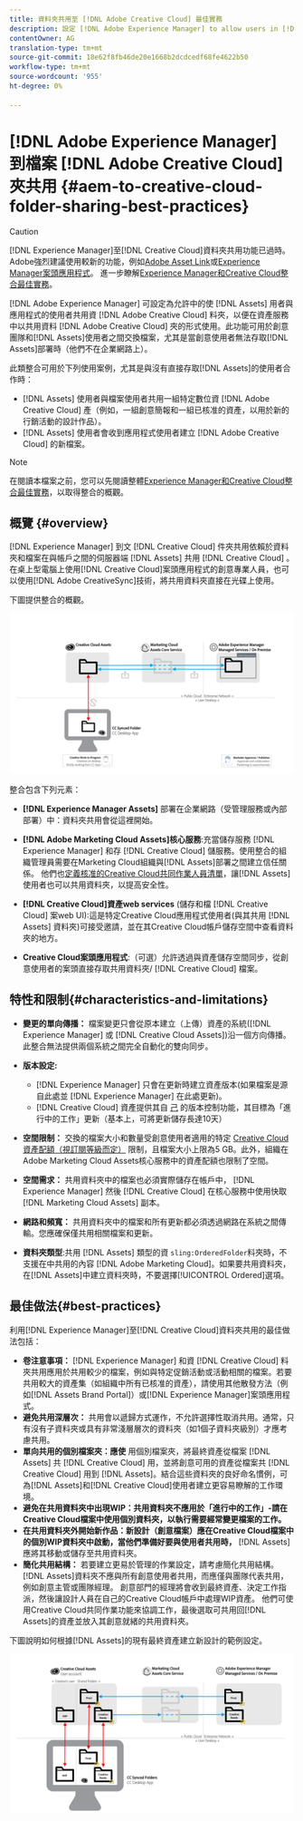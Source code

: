 ```yaml
---
title: 資料夾共用至 [!DNL Adobe Creative Cloud] 最佳實務
description: 設定 [!DNL Adobe Experience Manager] to allow users in [!DNL Experience Manager Assets] 以與Adobe Creative Cloud(CC)使用者交換資料夾。
contentOwner: AG
translation-type: tm+mt
source-git-commit: 18e62f8fb46de20e1668b2dcdcedf68fe4622b50
workflow-type: tm+mt
source-wordcount: '955'
ht-degree: 0%

---
```



# [!DNL Adobe Experience Manager] 到檔案 [!DNL Adobe Creative Cloud] 夾共用  {#aem-to-creative-cloud-folder-sharing-best-practices}

>[!CAUTION]
>
>[!DNL Experience Manager]至[!DNL Creative Cloud]資料夾共用功能已過時。 Adobe強烈建議使用較新的功能，例如[Adobe Asset Link](https://helpx.adobe.com/enterprise/admin-guide.html/enterprise/using/adobe-asset-link.ug.html)或[Experience Manager案頭應用程式](https://experienceleague.adobe.com/docs/experience-manager-desktop-app/using/using.html)。 進一步瞭解[Experience Manager和Creative Cloud整合最佳實務](/help/assets/aem-cc-integration-best-practices.md)。

[!DNL Adobe Experience Manager] 可設定為允許中的使 [!DNL Assets] 用者與應用程式的使用者共用資 [!DNL Adobe Creative Cloud] 料夾，以便在資產服務中以共用資料 [!DNL Adobe Creative Cloud] 夾的形式使用。此功能可用於創意團隊和[!DNL Assets]使用者之間交換檔案，尤其是當創意使用者無法存取[!DNL Assets]部署時（他們不在企業網路上）。

此類整合可用於下列使用案例，尤其是與沒有直接存取[!DNL Assets]的使用者合作時：

* [!DNL Assets] 使用者與檔案使用者共用一組特定數位資 [!DNL Adobe Creative Cloud] 產（例如，一組創意簡報和一組已核准的資產，以用於新的行銷活動的設計作品）。
* [!DNL Assets] 使用者會收到應用程式使用者建立 [!DNL Adobe Creative Cloud] 的新檔案。

>[!NOTE]
>
>在閱讀本檔案之前，您可以先閱讀整體[Experience Manager和Creative Cloud整合最佳實務](/help/assets/aem-cc-integration-best-practices.md)，以取得整合的概觀。

## 概覽 {#overview}

[!DNL Experience Manager] 到文 [!DNL Creative Cloud] 件夾共用依賴於資料夾和檔案在與帳戶之間的伺服器端 [!DNL Assets] 共用 [!DNL Creative Cloud] 。在桌上型電腦上使用[!DNL Creative Cloud]案頭應用程式的創意專業人員，也可以使用[!DNL Adobe CreativeSync]技術，將共用資料夾直接在光碟上使用。

下圖提供整合的概觀。

![chlimage_1-179](assets/chlimage_1-406.png)

整合包含下列元素：

* **[!DNL Experience Manager Assets]** 部署在企業網路（受管理服務或內部部署）中：資料夾共用會從這裡開始。
* **[!DNL Adobe Marketing Cloud Assets]核心服務**:充當儲存服務 [!DNL Experience Manager] 和存 [!DNL Creative Cloud] 儲服務。使用整合的組織管理員需要在Marketing Cloud組織與[!DNL Assets]部署之間建立信任關係。 他們也[定義核准的Creative Cloud共同作業人員清單](https://experienceleague.adobe.com/docs/core-services/interface/assets/t-admin-add-cc-user.html)，讓[!DNL Assets]使用者也可以共用資料夾，以提高安全性。

* **[!DNL Creative Cloud]資產web services** (儲存和檔 [!DNL Creative Cloud] 案web UI):這是特定Creative Cloud應用程式使用者(與其共用 [!DNL Assets] 資料夾)可接受邀請，並在其Creative Cloud帳戶儲存空間中查看資料夾的地方。
* **Creative Cloud案頭應用程式**:（可選）允許透過與資產儲存空間同步，從創意使用者的案頭直接存取共用資料夾/ [!DNL Creative Cloud] 檔案。

## 特性和限制{#characteristics-and-limitations}

* **變更的單向傳播：** 檔案變更只會從原本建立（上傳）資產的系統([!DNL Experience Manager] 或 [!DNL Creative Cloud Assets])沿一個方向傳播。此整合無法提供兩個系統之間完全自動化的雙向同步。
* **版本設定:**

   * [!DNL Experience Manager] 只會在更新時建立資產版本(如果檔案是源自此處並 [!DNL Experience Manager] 在此處更新)。
   * [!DNL Creative Cloud] 資產提供其自 [己](https://helpx.adobe.com/creative-cloud/help/versioning-faq.html) 的版本控制功能，其目標為「進行中的工作」更新（基本上，可將更新儲存長達10天）

* **空間限制：** 交換的檔案大小和數量受創意使用者適用的特定 [Creative Cloud資產配額（視訂閱等級而定）](https://helpx.adobe.com/creative-cloud/kb/file-storage-quota.html) 限制，且檔案大小上限為5 GB。此外，組織在Adobe Marketing Cloud Assets核心服務中的資產配額也限制了空間。

* **空間需求：** 共用資料夾中的檔案也必須實際儲存在帳戶中， [!DNL Experience Manager] 然後 [!DNL Creative Cloud] 在核心服務中使用快取 [!DNL Marketing Cloud Assets] 副本。
* **網路和頻寬：** 共用資料夾中的檔案和所有更新都必須透過網路在系統之間傳輸。您應確保僅共用相關檔案和更新。
* **資料夾類型**:共用 [!DNL Assets] 類型的資 `sling:OrderedFolder`料夾時，不支援在中共用的內容 [!DNL Adobe Marketing Cloud]。如果要共用資料夾，在[!DNL Assets]中建立資料夾時，不要選擇[!UICONTROL Ordered]選項。

## 最佳做法{#best-practices}

利用[!DNL Experience Manager]至[!DNL Creative Cloud]資料夾共用的最佳做法包括：

* **卷注意事項：** [!DNL Experience Manager] 和資 [!DNL Creative Cloud] 料夾共用應用於共用較少的檔案，例如與特定促銷活動或活動相關的檔案。若要共用較大的資產集（如組織中所有已核准的資產），請使用其他散發方法（例如[!DNL Assets Brand Portal]）或[!DNL Experience Manager]案頭應用程式。
* **避免共用深層次：** 共用會以遞歸方式運作，不允許選擇性取消共用。通常，只有沒有子資料夾或具有非常淺層層次的資料夾（如1個子資料夾級別）才應考慮共用。
* **單向共用的個別檔案夾：應使** 用個別檔案夾，將最終資產從檔案 [!DNL Assets] 共 [!DNL Creative Cloud] 用，並將創意可用的資產從檔案共 [!DNL Creative Cloud] 用到 [!DNL Assets]。結合這些資料夾的良好命名慣例，可為[!DNL Assets]和[!DNL Creative Cloud]使用者建立更容易瞭解的工作環境。
* **避免在共用資料夾中出現WIP：共用資料夾不應用於「進行中的工作」-請在Creative Cloud檔案中使用個別資料夾，以執行需要經常變更檔案的工作。** 
* **在共用資料夾外開始新作品：新設計（創意檔案）應在Creative Cloud檔案中的個別WIP資料夾中啟動，當他們準備好要與使用者共用時，**  [!DNL Assets] 應將其移動或儲存至共用資料夾。
* **簡化共用結構：** 若要建立更易於管理的作業設定，請考慮簡化共用結構。[!DNL Assets]資料夾不應與所有創意使用者共用，而應僅與團隊代表共用，例如創意主管或團隊經理。 創意部門的經理將會收到最終資產、決定工作指派，然後讓設計人員在自己的Creative Cloud帳戶中處理WIP資產。 他們可使用Creative Cloud共同作業功能來協調工作，最後選取可共用回[!DNL Assets]的資產並放入其創意就緒的共用資料夾。

下圖說明如何根據[!DNL Assets]的現有最終資產建立新設計的範例設定。

![chlimage_1-180](assets/chlimage_1-407.png)
